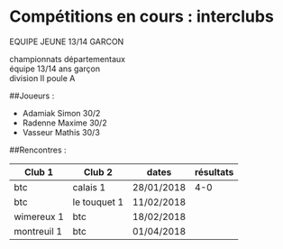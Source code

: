# Compétitions en cours : interclubs

EQUIPE JEUNE 13/14 GARCON		
			
championnats départementaux			
équipe  13/14 ans garçon 			
division II poule A			
			

##Joueurs	:		
			
- Adamiak Simon		30/2	
- Radenne Maxime		30/2
- Vasseur Mathis 30/3

##Rencontres :

|Club 1 | Club 2 |dates|	résultats |
|-- |-- |--|	-- |
|btc| 	calais 1|	28/01/2018	| 4-0|
|btc| 	le touquet 1|	11/02/2018| |	
|wimereux 1|	btc| 	18/02/2018| |	
|montreuil 1|	btc| 	01/04/2018	| |
